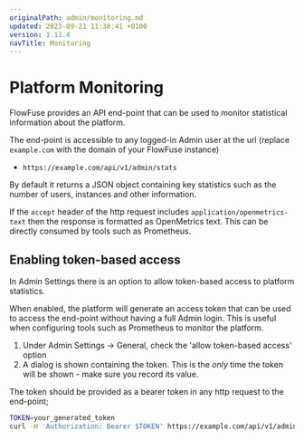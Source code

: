 ```yaml
---
originalPath: admin/monitoring.md
updated: 2023-09-21 11:38:41 +0100
version: 1.11.4
navTitle: Monitoring
---
```


# Platform Monitoring

FlowFuse provides an API end-point that can be used to monitor statistical
information about the platform.

The end-point is accessible to any logged-in Admin user at the url (replace `example.com`
with the domain of your FlowFuse instance)

 - `https://example.com/api/v1/admin/stats`

By default it returns a JSON object containing key statistics such as the number
of users, instances and other information.

If the `accept` header of the http request includes `application/openmetrics-text`
then the response is formatted as OpenMetrics text. This can be directly consumed
by tools such as Prometheus.


## Enabling token-based access

In Admin Settings there is an option to allow token-based access to platform statistics.

When enabled, the platform will generate an access token that can be used to access
the end-point without having a full Admin login. This is useful when configuring
tools such as Prometheus to monitor the platform.

1. Under Admin Settings -> General, check the 'allow token-based access' option
2. A dialog is shown containing the token. This is the *only* time the token
   will be shown - make sure you record its value.

The token should be provided as a bearer token in any http request to the end-point;

```bash
TOKEN=your_generated_token
curl -H 'Authorization: Bearer $TOKEN' https://example.com/api/v1/admin/stats
```


